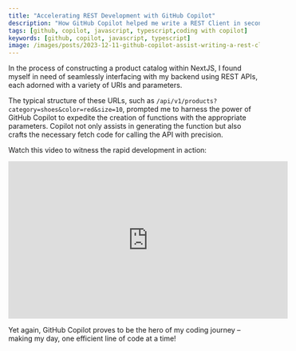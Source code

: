 ```yaml
---
title: "Accelerating REST Development with GitHub Copilot"
description: "How GitHub Copilot helped me write a REST Client in seconds"
tags: [github, copilot, javascript, typescript,coding with copilot]
keywords: [github, copilot, javascript, typescript]
image: /images/posts/2023-12-11-github-copilot-assist-writing-a-rest-client/header.png
---
```



In the process of constructing a product catalog within NextJS, I found myself in need of seamlessly interfacing with my backend using REST APIs, each adorned with a variety of URIs and parameters.

The typical structure of these URLs, such as `/api/v1/products?category=shoes&color=red&size=10`, prompted me to harness the power of GitHub Copilot to expedite the creation of functions with the appropriate parameters. Copilot not only assists in generating the function but also crafts the necessary fetch code for calling the API with precision.

Watch this video to witness the rapid development in action:

<iframe width="560" height="315" src="https://www.youtube.com/embed/-WWwTHudP4I?si=-TrVAxgW_OjtF2WB" title="YouTube video player" frameborder="0" allow="accelerometer; autoplay; clipboard-write; encrypted-media; gyroscope; picture-in-picture; web-share" allowfullscreen></iframe>


Yet again, GitHub Copilot proves to be the hero of my coding journey – making my day, one efficient line of code at a time!

